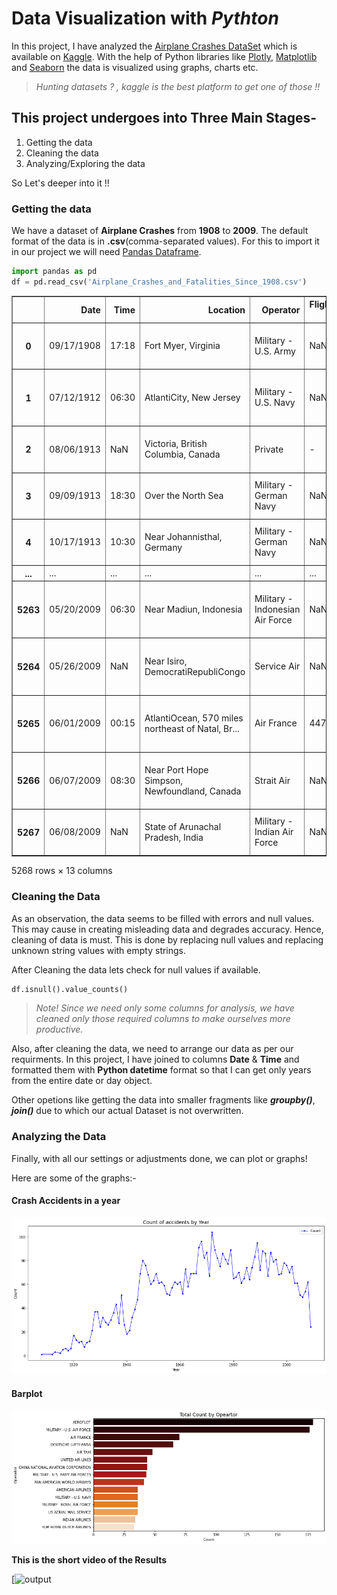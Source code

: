 # Data Visualization with _Pythton_

In this project, I have analyzed the [Airplane Crashes DataSet](https://www.kaggle.com/saurograndi/airplane-crashes-since-1908) which is available on [Kaggle](https://www.kaggle.com/).
With the help of Python libraries like [Plotly](https://plotly.com/), [Matplotlib](https://matplotlib.org/) and [Seaborn](https://seaborn.pydata.org/) the data is visualized using graphs, charts etc.

> _Hunting datasets ? , kaggle is the best platform to get one of those !!_

## This project undergoes into Three Main Stages-

1. Getting the data
2. Cleaning the data
3. Analyzing/Exploring the data

So Let's deeper into it !!

### **Getting the data**

We have a dataset of **Airplane Crashes** from **1908** to **2009**. The default format of the data is in **.csv**(comma-separated values). For this to import it in our project we will need [Pandas Dataframe](https://pandas.pydata.org/pandas-docs/stable/reference/api/pandas.DataFrame.html).

```python
import pandas as pd
df = pd.read_csv('Airplane_Crashes_and_Fatalities_Since_1908.csv')
```

<div>
<style scoped>
    .dataframe tbody tr th:only-of-type {
        vertical-align: middle;
    }

    .dataframe tbody tr th {
        vertical-align: top;
    }

    .dataframe thead th {
        text-align: right;
    }
</style>
<table border="1" class="dataframe">
  <thead>
    <tr style="text-align: right;">
      <th></th>
      <th>Date</th>
      <th>Time</th>
      <th>Location</th>
      <th>Operator</th>
      <th>Flight #</th>
      <th>Route</th>
      <th>Type</th>
      <th>Registration</th>
      <th>cn/In</th>
      <th>Aboard</th>
      <th>Fatalities</th>
      <th>Ground</th>
      <th>Summary</th>
    </tr>
  </thead>
  <tbody>
    <tr>
      <th>0</th>
      <td>09/17/1908</td>
      <td>17:18</td>
      <td>Fort Myer, Virginia</td>
      <td>Military - U.S. Army</td>
      <td>NaN</td>
      <td>Demonstration</td>
      <td>Wright Flyer III</td>
      <td>NaN</td>
      <td>1</td>
      <td>2.0</td>
      <td>1.0</td>
      <td>0.0</td>
      <td>During a demonstration flight, a U.S. Army fly...</td>
    </tr>
    <tr>
      <th>1</th>
      <td>07/12/1912</td>
      <td>06:30</td>
      <td>AtlantiCity, New Jersey</td>
      <td>Military - U.S. Navy</td>
      <td>NaN</td>
      <td>Test flight</td>
      <td>Dirigible</td>
      <td>NaN</td>
      <td>NaN</td>
      <td>5.0</td>
      <td>5.0</td>
      <td>0.0</td>
      <td>First U.S. dirigible Akron exploded just offsh...</td>
    </tr>
    <tr>
      <th>2</th>
      <td>08/06/1913</td>
      <td>NaN</td>
      <td>Victoria, British Columbia, Canada</td>
      <td>Private</td>
      <td>-</td>
      <td>NaN</td>
      <td>Curtiss seaplane</td>
      <td>NaN</td>
      <td>NaN</td>
      <td>1.0</td>
      <td>1.0</td>
      <td>0.0</td>
      <td>The first fatal airplane accident in Canada oc...</td>
    </tr>
    <tr>
      <th>3</th>
      <td>09/09/1913</td>
      <td>18:30</td>
      <td>Over the North Sea</td>
      <td>Military - German Navy</td>
      <td>NaN</td>
      <td>NaN</td>
      <td>Zeppelin L-1 (airship)</td>
      <td>NaN</td>
      <td>NaN</td>
      <td>20.0</td>
      <td>14.0</td>
      <td>0.0</td>
      <td>The airship flew into a thunderstorm and encou...</td>
    </tr>
    <tr>
      <th>4</th>
      <td>10/17/1913</td>
      <td>10:30</td>
      <td>Near Johannisthal, Germany</td>
      <td>Military - German Navy</td>
      <td>NaN</td>
      <td>NaN</td>
      <td>Zeppelin L-2 (airship)</td>
      <td>NaN</td>
      <td>NaN</td>
      <td>30.0</td>
      <td>30.0</td>
      <td>0.0</td>
      <td>Hydrogen gas which was being vented was sucked...</td>
    </tr>
    <tr>
      <th>...</th>
      <td>...</td>
      <td>...</td>
      <td>...</td>
      <td>...</td>
      <td>...</td>
      <td>...</td>
      <td>...</td>
      <td>...</td>
      <td>...</td>
      <td>...</td>
      <td>...</td>
      <td>...</td>
      <td>...</td>
    </tr>
    <tr>
      <th>5263</th>
      <td>05/20/2009</td>
      <td>06:30</td>
      <td>Near Madiun, Indonesia</td>
      <td>Military - Indonesian Air Force</td>
      <td>NaN</td>
      <td>Jakarta - Maduin</td>
      <td>Lockheed C-130 Hercules</td>
      <td>A-1325</td>
      <td>1982</td>
      <td>112.0</td>
      <td>98.0</td>
      <td>2.0</td>
      <td>While on approach, the military transport cras...</td>
    </tr>
    <tr>
      <th>5264</th>
      <td>05/26/2009</td>
      <td>NaN</td>
      <td>Near Isiro, DemocratiRepubliCongo</td>
      <td>Service Air</td>
      <td>NaN</td>
      <td>Goma - Isiro</td>
      <td>Antonov An-26</td>
      <td>9Q-CSA</td>
      <td>5005</td>
      <td>4.0</td>
      <td>4.0</td>
      <td>NaN</td>
      <td>The cargo plane crashed while on approach to I...</td>
    </tr>
    <tr>
      <th>5265</th>
      <td>06/01/2009</td>
      <td>00:15</td>
      <td>AtlantiOcean, 570 miles northeast of Natal, Br...</td>
      <td>Air France</td>
      <td>447</td>
      <td>Rio de Janeiro - Paris</td>
      <td>Airbus A330-203</td>
      <td>F-GZCP</td>
      <td>660</td>
      <td>228.0</td>
      <td>228.0</td>
      <td>0.0</td>
      <td>The Airbus went missing over the AtlantiOcean ...</td>
    </tr>
    <tr>
      <th>5266</th>
      <td>06/07/2009</td>
      <td>08:30</td>
      <td>Near Port Hope Simpson, Newfoundland, Canada</td>
      <td>Strait Air</td>
      <td>NaN</td>
      <td>Lourdes de BlanSablon - Port Hope Simpson</td>
      <td>Britten-Norman BN-2A-27 Islander</td>
      <td>C-FJJR</td>
      <td>424</td>
      <td>1.0</td>
      <td>1.0</td>
      <td>0.0</td>
      <td>The air ambulance crashed into hills while att...</td>
    </tr>
    <tr>
      <th>5267</th>
      <td>06/08/2009</td>
      <td>NaN</td>
      <td>State of Arunachal Pradesh, India</td>
      <td>Military - Indian Air Force</td>
      <td>NaN</td>
      <td>Mechuka for Jorhat</td>
      <td>Antonov An-32</td>
      <td>NaN</td>
      <td>NaN</td>
      <td>13.0</td>
      <td>13.0</td>
      <td>0.0</td>
      <td>The military transport went missing while en r...</td>
    </tr>
  </tbody>
</table>

<p>5268 rows × 13 columns</p>

</div>

### **Cleaning the Data**

As an observation, the data seems to be filled with errors and null values. This may cause in creating misleading data and degrades accuracy. Hence, cleaning of data is must. This is done by replacing null values and replacing unknown string values with empty strings.

After Cleaning the data lets check for null values if available.

```python
df.isnull().value_counts()
```

> _Note! Since we need only some columns for analysis, we have cleaned only those required columns to make ourselves more productive._

Also, after cleaning the data, we need to arrange our data as per our requirments. In this project, I have joined to columns **Date** & **Time** and formatted them with **Python datetime** format so that I can get only years from the entire date or day object.

Other opetions like getting the data into smaller fragments like **_groupby()_**, **_join()_** due to which our actual Dataset is not overwritten.

### **Analyzing the Data**

Finally, with all our settings or adjustments done, we can plot or graphs!

Here are some of the graphs:-

#### **Crash Accidents in a year**

![graph 1](https://github.com/shubyaa/Data-Visualization-with-Python/blob/main/images/graph_1.png)

#### **Barplot**

![graph 2](https://github.com/shubyaa/Data-Visualization-with-Python/blob/main/images/graph_2.png)

**This is the short video of the Results**

[![output](https://www.youtube.com/watch?v=Q9bsSQgBanc)
